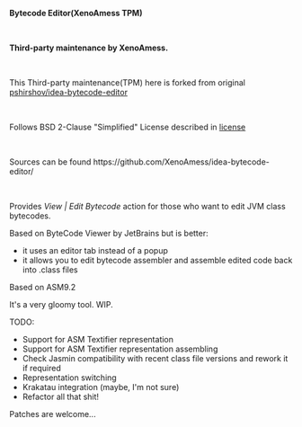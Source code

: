 <p><b>Bytecode Editor(XenoAmess TPM)</b></p>
<br/>
<p><b>Third-party maintenance by XenoAmess.</b></p>
<br/>
<p>This Third-party maintenance(TPM) here is forked from original <a href="https://github.com/pshirshov/idea-bytecode-editor">pshirshov/idea-bytecode-editor</a></p>
<br/>
<p>Follows BSD 2-Clause "Simplified" License described in <a href="https://github.com/XenoAmess/idea-bytecode-editor/blob/master/LICENSE">license</a></p>
<br/>
<p>Sources can be found https://github.com/XenoAmess/idea-bytecode-editor/</p>
<br/>
<p>Provides <i>View | Edit Bytecode</i> action for those who want to edit JVM class bytecodes.</p>
<p>
    Based on ByteCode Viewer by JetBrains but is better:
    <ul>
        <li>it uses an editor tab instead of a popup</li>
        <li>it allows you to edit bytecode assembler and assemble edited code back into .class files</li>
    </ul>
</p>

<p>Based on ASM9.2</p>

<p>It's a very gloomy tool. WIP.</p>

<p>TODO:
    <ul>
        <li>Support for ASM Textifier representation</li>
        <li>Support for ASM Textifier representation assembling</li>
        <li>Check Jasmin compatibility with recent class file versions and rework it if required</li>
        <li>Representation switching</li>
        <li>Krakatau integration (maybe, I'm not sure)</li>
        <li>Refactor all that shit!</li>
    </ul>
    Patches are welcome...
</p>